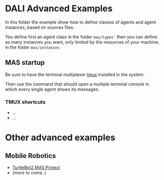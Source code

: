 # DALI Advanced Examples

In this folder the example show how to define 
classes of agents and agent instances, based on 
sources files.

You define first an agent class in the folder `mas/types'`
then you can define as many instances you want,
only limited by the resources of your machine,
in the folder `mas/instances`

## MAS startup

Be sure to have the terminal multiplexer
[tmux](https://github.com/tmux/tmux/wiki/Installing) 
installed in the system.

Then use the command that should open a multiple terminal 
console in which every single agent shows its messages.

### TMUX shortcuts

* ...
* ...

# Other advanced examples

## Mobile Robotics

* [TurtleBot2 MAS Project](https://github.com/valent0ne/turtlebot2-mas) 
* (more to come..)

